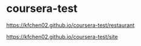 # coursera-test
https://kfchen02.github.io/coursera-test/restaurant

https://kfchen02.github.io/coursera-test/site
